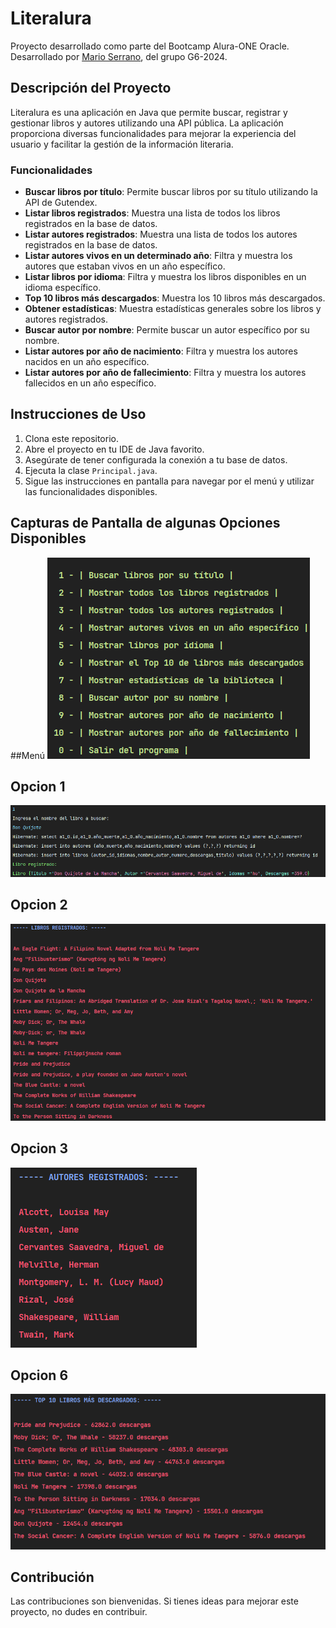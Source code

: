 # Literalura

Proyecto desarrollado como parte del Bootcamp Alura-ONE Oracle. Desarrollado por [Mario Serrano](https://github.com/Mario0SGz), del grupo G6-2024.

## Descripción del Proyecto

Literalura es una aplicación en Java que permite buscar, registrar y gestionar libros y autores utilizando una API pública. La aplicación proporciona diversas funcionalidades para mejorar la experiencia del usuario y facilitar la gestión de la información literaria.

### Funcionalidades

- **Buscar libros por título**: Permite buscar libros por su título utilizando la API de Gutendex.
- **Listar libros registrados**: Muestra una lista de todos los libros registrados en la base de datos.
- **Listar autores registrados**: Muestra una lista de todos los autores registrados en la base de datos.
- **Listar autores vivos en un determinado año**: Filtra y muestra los autores que estaban vivos en un año específico.
- **Listar libros por idioma**: Filtra y muestra los libros disponibles en un idioma específico.
- **Top 10 libros más descargados**: Muestra los 10 libros más descargados.
- **Obtener estadísticas**: Muestra estadísticas generales sobre los libros y autores registrados.
- **Buscar autor por nombre**: Permite buscar un autor específico por su nombre.
- **Listar autores por año de nacimiento**: Filtra y muestra los autores nacidos en un año específico.
- **Listar autores por año de fallecimiento**: Filtra y muestra los autores fallecidos en un año específico.

## Instrucciones de Uso

1. Clona este repositorio.
2. Abre el proyecto en tu IDE de Java favorito.
3. Asegúrate de tener configurada la conexión a tu base de datos.
4. Ejecuta la clase `Principal.java`.
5. Sigue las instrucciones en pantalla para navegar por el menú y utilizar las funcionalidades disponibles.

## Capturas de Pantalla de algunas Opciones Disponibles

##Menú
![Captura de Pantalla 1](IMG/menu.png)
## Opcion 1
![Captura de Pantalla 2](IMG/op1.png)
## Opcion 2
![Captura de Pantalla 3](IMG/op2.png)
## Opcion 3
![Captura de Pantalla 4](IMG/op3.png)
## Opcion 6
![Captura de Pantalla 5](IMG/op6.png)



## Contribución

Las contribuciones son bienvenidas. Si tienes ideas para mejorar este proyecto, no dudes en contribuir.
